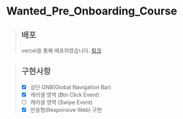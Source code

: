 # Wanted_Pre_Onboarding_Course

> ## 배포
>
> vercel을 통해 배포하였습니다. [링크](https://wanted-pre-onboarding-course.vercel.app/)

> ## 구현사항
>
> - [x] 상단 GNB(Global Navigation Bar)
> - [x] 캐러샐 영역 (Btn Click Event)
> - [ ] 캐러샐 영역 (Swipe Event)
> - [x] 반응형(Responsive Web) 구현

